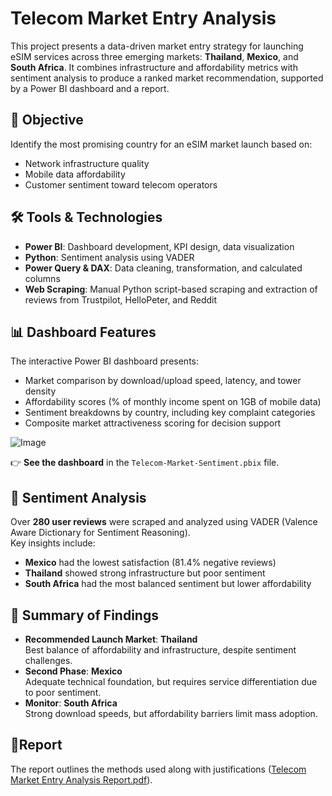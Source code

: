 # Telecom Market Entry Analysis

This project presents a data-driven market entry strategy for launching eSIM services across three emerging markets: **Thailand**, **Mexico**, and **South Africa**. It combines infrastructure and affordability metrics with sentiment analysis to produce a ranked market recommendation, supported by a Power BI dashboard and a report.

## 🧠 Objective
Identify the most promising country for an eSIM market launch based on:
- Network infrastructure quality
- Mobile data affordability
- Customer sentiment toward telecom operators

## 🛠 Tools & Technologies
- **Power BI**: Dashboard development, KPI design, data visualization
- **Python**: Sentiment analysis using VADER
- **Power Query & DAX**: Data cleaning, transformation, and calculated columns
- **Web Scraping**: Manual Python script-based scraping and extraction of reviews from Trustpilot, HelloPeter, and Reddit

## 📊 Dashboard Features
The interactive Power BI dashboard presents:
- Market comparison by download/upload speed, latency, and tower density
- Affordability scores (% of monthly income spent on 1GB of mobile data)
- Sentiment breakdowns by country, including key complaint categories
- Composite market attractiveness scoring for decision support

![Image](https://github.com/user-attachments/assets/51a3d18a-57f3-40ed-a415-3c9e9608af23)

👉 **See the dashboard** in the ```Telecom-Market-Sentiment.pbix``` file.

## 💬 Sentiment Analysis
Over **280 user reviews** were scraped and analyzed using VADER (Valence Aware Dictionary for Sentiment Reasoning).  
Key insights include:
- **Mexico** had the lowest satisfaction (81.4% negative reviews)
- **Thailand** showed strong infrastructure but poor sentiment
- **South Africa** had the most balanced sentiment but lower affordability

## 🧾 Summary of Findings
- **Recommended Launch Market**: **Thailand**  
  Best balance of affordability and infrastructure, despite sentiment challenges.
- **Second Phase**: **Mexico**  
  Adequate technical foundation, but requires service differentiation due to poor sentiment.
- **Monitor**: **South Africa**  
  Strong download speeds, but affordability barriers limit mass adoption.

## 📄Report
The report outlines the methods used along with justifications ([Telecom Market Entry Analysis Report.pdf](https://github.com/user-attachments/files/20980443/Telecom.Market.Entry.Analysis.Report.pdf)). 
